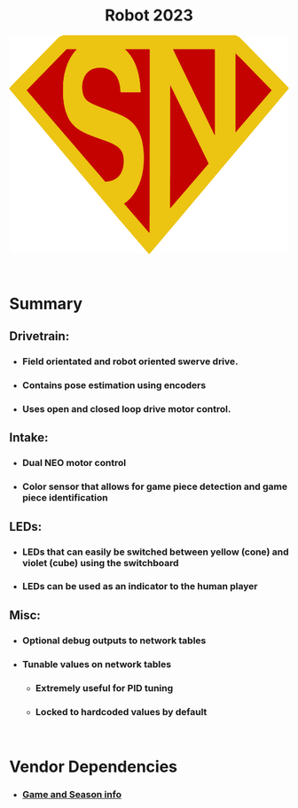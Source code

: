 # <center>**Robot 2023**</center>


![Robot Logo](https://raw.githubusercontent.com/FRCTeam3255/GraphicsYearly/main/Exports/SN%20Logos/Official%20SN%20Logo.png)

<br/>

# Summary

## **Drivetrain:**
  - ### Field orientated and robot oriented swerve drive. 
  - ### Contains pose estimation using encoders
  - ### Uses open and closed loop drive motor control.

## **Intake:**
  - ### Dual NEO motor control 
  - ### Color sensor that allows for game piece   detection and game piece identification

## **LEDs:**
  - ### LEDs that can easily be switched between yellow (cone) and violet (cube) using the switchboard
  - ### LEDs can be used as an indicator to the human player

## **Misc:**
  - ### Optional debug outputs to network tables
  - ### Tunable values on network tables
    - ### Extremely useful for PID tuning
    - ### Locked to hardcoded values by default

<br/>

# Vendor Dependencies

  - ### [Game and Season info](https://www.firstinspires.org/robotics/frc/game-and-season)